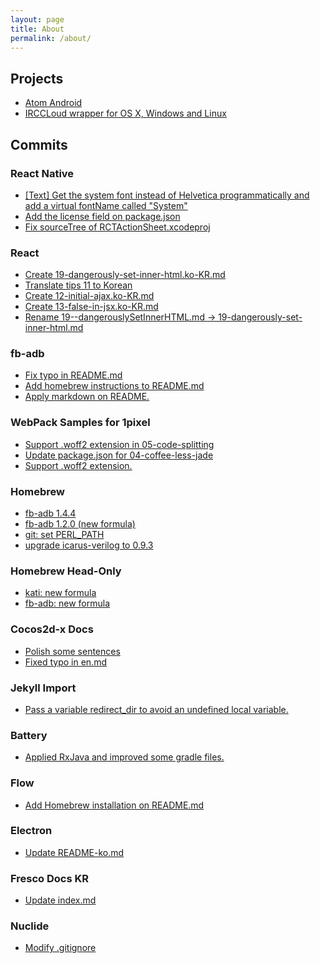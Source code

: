```yaml
---
layout: page
title: About
permalink: /about/
---
```


## Projects

* [Atom Android](https://github.com/dalinaum/atom-android)
* [IRCCLoud wrapper for OS X, Windows and Linux](https://github.com/dalinaum/IRCCloud)

## Commits

### React Native
* [[Text] Get the system font instead of Helvetica programmatically and add a virtual fontName called "System"](https://github.com/facebook/react-native/commit/fc059857e260abe73a7f169768c94a28a32ecbf1)
* [Add the license field on package.json](https://github.com/facebook/react-native/commit/7e0064f0974ecdf87a55f9e99a1570f498191918)
* [Fix sourceTree of RCTActionSheet.xcodeproj](https://github.com/facebook/react-native/commit/701dd1f9b4b1a7887882c55b8442a6918a6cab75)

### React
* [Create 19-dangerously-set-inner-html.ko-KR.md
](https://github.com/facebook/react/commit/7e64c16ff614182ba6208863207136ba7cfbd301)
* [Translate tips 11 to Korean](https://github.com/facebook/react/commit/78f59da8dff0a35808ad5fcaadb63a2b82bebd4c)
* [Create 12-initial-ajax.ko-KR.md](https://github.com/facebook/react/commit/792c161cc551f405f802632fddd5dbb63c1d60f8)
* [Create 13-false-in-jsx.ko-KR.md](https://github.com/facebook/react/commit/16832c701b671d5f2b24a7b3edb920e75c8024d5)
* [Rename 19--dangerouslySetInnerHTML.md -> 19-dangerously-set-inner-html.md](https://github.com/facebook/react/commit/2e1ccae2758e61ab86bc79bdcac0d61747065a4a)

### fb-adb
* [Fix typo in README.md](https://github.com/facebook/fb-adb/commit/3ca794be9f7095d6ca1c74b1969f05f0b6178d67)
* [Add homebrew instructions to README.md](https://github.com/facebook/fb-adb/commit/fbe87a72b68a9b69af803fb1dd06903a93d850ee)
* [Apply markdown on README.](https://github.com/facebook/fb-adb/commit/7d50496093537543b30f5a8a40b204048810682f)

### WebPack Samples for 1pixel
* [Support .woff2 extension in 05-code-splitting](https://github.com/gunta/webpack-samples-1pixel/commit/47c3b2578032b179b3e6dd0bb8363fd389ab778c)
* [Update package.json for 04-coffee-less-jade](https://github.com/gunta/webpack-samples-1pixel/commit/ee1ae7fc08360974de6df30f147d821dafbb49b1)
* [Support .woff2 extension.](https://github.com/gunta/webpack-samples-1pixel/commit/7ff92710d441cb0b8fd41e9ca7876df266c1c937)

### Homebrew
* [fb-adb 1.4.4](https://github.com/Homebrew/homebrew/commit/9c3ab970b1a023d6db718e27e558aab2dbc97af7)
* [fb-adb 1.2.0 (new formula)](https://github.com/Homebrew/homebrew/commit/2f9d15464f09c00830f1a703fbaf2109d1deaddc)
* [git: set PERL_PATH](https://github.com/Homebrew/homebrew/commit/d7e768f2c0edfbf7d0e94f21bce6a271edf4dcc4)
* [upgrade icarus-verilog to 0.9.3](https://github.com/Homebrew/homebrew/commit/5ebfeb52a9e589c41693aeb3731f66f9c812959b)

### Homebrew Head-Only
* [kati: new formula](https://github.com/Homebrew/homebrew-head-only/commit/a30cd3c1b015e0480de2878736140f3184d71971)
* [fb-adb: new formula](https://github.com/Homebrew/homebrew-head-only/commit/48386b907d63ca96ecdef38f985210b04a090ccf)

### Cocos2d-x Docs
* [Polish some sentences](https://github.com/chukong/cocos-docs/commit/940b18aa71bb86f27b6e3860f209f2896edf5a0f)
* [Fixed typo in en.md](https://github.com/chukong/cocos-docs/commit/7474f0fe10017a85097333f8a34bab37647c9db7)

### Jekyll Import
* [Pass a variable redirect_dir to avoid an undefined local variable.](https://github.com/jekyll/jekyll-import/commit/f827e63fc7bb33ea847bb835b42b9624a1e02e96)

### Battery
* [Applied RxJava and improved some gradle files.](https://github.com/spoqa/battery/commit/5866a76d0b4a9a1e3ce3fd8c883519932ebcb03d)

### Flow
* [Add Homebrew installation on README.md](https://github.com/facebook/flow/commit/d5ac302d9bf6ef27d6a72f9ef5bbe653c872205b)

### Electron
* [Update README-ko.md](https://github.com/atom/electron/commit/eadd2f8de6e29dccefc73c6b8b30568c203b7822)

### Fresco Docs KR
* [Update index.md](https://github.com/recrack/fresco-docs-kr/commit/8096b6ef9f220ad20540c9182eeb3f6acd6a39ed)

### Nuclide
* [Modify .gitignore](https://github.com/facebook/nuclide/commit/854eb2d764353c500e47e67c4adc7e68ce68abcc)
